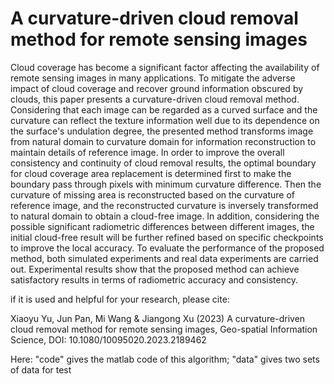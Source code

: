# A curvature-driven cloud removal method for remote sensing images

Cloud coverage has become a significant factor affecting the availability of remote sensing images in many applications. To mitigate the adverse impact of cloud coverage and recover ground information obscured by clouds, this paper presents a curvature-driven cloud removal method. Considering that each image can be regarded as a curved surface and the curvature can reflect the texture information well due to its dependence on the surface's undulation degree, the presented method transforms image from natural domain to curvature domain for information reconstruction to maintain details of reference image. In order to improve the overall consistency and continuity of cloud removal results, the optimal boundary for cloud coverage area replacement is determined first to make the boundary pass through pixels with minimum curvature difference. Then the curvature of missing area is reconstructed based on the curvature of reference image, and the reconstructed curvature is inversely transformed to natural domain to obtain a cloud-free image. In addition, considering the possible significant radiometric differences between different images, the initial cloud-free result will be further refined based on specific checkpoints to improve the local accuracy. To evaluate the performance of the proposed method, both simulated experiments and real data experiments are carried out. Experimental results show that the proposed method can achieve satisfactory results in terms of radiometric accuracy and consistency.

if it is used and helpful for your research, please cite:

Xiaoyu Yu, Jun Pan, Mi Wang & Jiangong Xu (2023) A curvature-driven cloud removal method for remote sensing images, Geo-spatial Information Science, DOI: 10.1080/10095020.2023.2189462


Here: "code" gives the matlab code of this algorithm; "data" gives two sets of data for test
